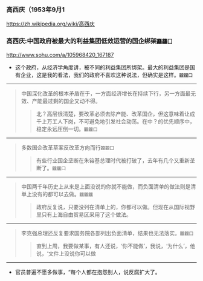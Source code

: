 ### 高西庆（1953年9月1
https://zh.wikipedia.org/wiki/高西庆
### 高西庆:中国政府被最大的利益集团低效运营的国企绑架`龘龘囗`
http://www.sohu.com/a/105968420_167187
- 这个政府，从经济学角度讲，被不同的利益集团所绑架。最大的利益集团是国有企业，这是我的看法，我们的政府不喜欢这种说法，但确实是这样。`龖龖囗`
---
>中国深化改革的根本矛盾在于，一方面经济增长在持续下行，另一方面最无效、产能最过剩的国企又动不得。
>>北？高层很清楚，要改革必须去除产能、改革国企，但这意味着让成千上万工人下岗，不可避免地引发社会动荡。在中？的优先顺序中，稳定永远压倒一切。`龖龖囗`
---
>多数国企改革草案反改革方向而行`龖龖囗`
>>有些行业国企垄断在朱镕基总理时代被打破了，去年有几个又重新垄断了。`龖龖囗`
---
>中国两千年历史上从来是上面没说的你就不能做，而负面清单的做法则是清单上没有的都可以去做。`龖龖龖`
>>政府反复说，只要没列在清单上的，你都可以做。但现在从国际视野里只有上海自由贸易区采用了这个做法。
---
>李克强总理还反复要求国务院各部列出负面清单，结果也无法落实。`龖龖囗`
>>直到上周，我要做某事，有人还说，‘你不能做’，我说，‘为什么’，他说，‘文件上没说你可以做
---
- 官员普遍不愿多做事，“每个人都在抱怨别人，说反腐扩大了。